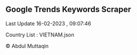 

## Google Trends Keywords Scraper 
 
Last Update 16-02-2023 , 09:07:46

Country List :
VIETNAM.json



© Abdul Muttaqin 
